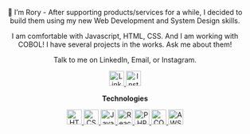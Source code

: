 

<p align="center">
👋 I’m Rory - After supporting products/services for a while, I decided to build them using my new Web Development and System Design skills.
</p>

<p align="center">
  I am comfortable with Javascript, HTML, CSS. And I am working with COBOL! I have several projects in the works. Ask me about them! 
</p>

<p align="center">
  Talk to me on LinkedIn, Email, or Instagram.
</p>

<!---
roryparker/roryparker is a ✨ special ✨ repository because its `README.md` (this file) appears on your GitHub profile.
You can click the Preview link to take a look at your changes.
--->

<p align="center">
  <a target = "_blank" href="https://www.linkedin.com/in/roryp/">
    <img src = "https://img.icons8.com/nolan/64/linkedin.png" width="30px;" alt="LinkedIn" />
  </a>
  <a target = "_blank" href="https://www.instagram.com/rorysethparker/">
    <img src = "https://img.icons8.com/nolan/64/instagram-new.png" width="30px;" alt="Instagram" />
  </a>
</p>

<p align="center">
  <strong> Technologies </strong>
</p>

<p align="center">
  <a target = "_blank" href="https://www.linkedin.com/in/roryp/">
    <img src="https://img.icons8.com/nolan/64/html-5.png" width="30px;" alt="HTML5" />
  </a>
  <a target = "_blank" href="https://www.instagram.com/rorysethparker/">
    <img src="https://img.icons8.com/nolan/64/css-filetype.png" width="30px;" alt="CSS3" />
  </a>
    <a target = "_blank" href="https://www.instagram.com/rorysethparker/">
    <img src="https://img.icons8.com/nolan/64/javascript.png" width="30px;" alt="Javascript" />
  </a>
    <a target = "_blank" href="https://www.instagram.com/rorysethparker/">
    <img src = "https://img.icons8.com/officel/16/000000/react.png" width="30px;" alt="React" />
  </a>
    <a target = "_blank" href="https://www.instagram.com/rorysethparker/">
    <img src = "https://img.icons8.com/dusk/64/000000/php-logo.png" width="30px;" alt="PHP" />
  </a>
    <a target = "_blank" href="https://www.instagram.com/rorysethparker/">
    <img src = "https://img.icons8.com/external-icongeek26-outline-colour-icongeek26/64/000000/external-triceratops-animal-head-icongeek26-outline-colour-icongeek26.png"
      width="30px;" alt="COBOL" />
  </a>
    <a target = "_blank" href="https://www.instagram.com/rorysethparker/">
    <img src = "https://img.icons8.com/color/48/000000/amazon-web-services.png" width="30px;" alt="AWS" />
  </a>
</p>
